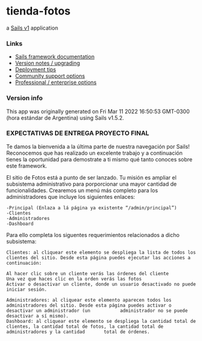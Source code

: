 # tienda-fotos

a [Sails v1](https://sailsjs.com) application


### Links

+ [Sails framework documentation](https://sailsjs.com/get-started)
+ [Version notes / upgrading](https://sailsjs.com/documentation/upgrading)
+ [Deployment tips](https://sailsjs.com/documentation/concepts/deployment)
+ [Community support options](https://sailsjs.com/support)
+ [Professional / enterprise options](https://sailsjs.com/enterprise)


### Version info

This app was originally generated on Fri Mar 11 2022 16:50:53 GMT-0300 (hora estándar de Argentina) using Sails v1.5.2.

<!-- Internally, Sails used [`sails-generate@2.0.6`](https://github.com/balderdashy/sails-generate/tree/v2.0.6/lib/core-generators/new). -->



<!--
Note:  Generators are usually run using the globally-installed `sails` CLI (command-line interface).  This CLI version is _environment-specific_ rather than app-specific, thus over time, as a project's dependencies are upgraded or the project is worked on by different developers on different computers using different versions of Node.js, the Sails dependency in its package.json file may differ from the globally-installed Sails CLI release it was originally generated with.  (Be sure to always check out the relevant [upgrading guides](https://sailsjs.com/upgrading) before upgrading the version of Sails used by your app.  If you're stuck, [get help here](https://sailsjs.com/support).)
-->

### EXPECTATIVAS DE ENTREGA PROYECTO FINAL

Te damos la bienvenida a la última parte de nuestra navegación por Sails! Reconocemos que has realizado un excelente trabajo y a continuación tienes la oportunidad para demostrate a ti mismo qué tanto conoces sobre este framework.

El sitio de Fotos está a punto de ser lanzado. Tu misión es ampliar el subsistema administrativo para porporcionar una mayor cantidad de funcionalidades. Crearemos un menú más completo para los administradores que incluye los siguientes enlaces: 

    -Principal (Enlaza a lá página ya existente “/admin/principal”)
    -Clientes
    -Administradores
    -Dashboard

Para ello completa los siguentes requerimientos relacionados a dicho subsistema:

    Clientes: al cliquear este elemento se despliega la lista de todos los clientes del sitio. Desde esta página puedes ejecutar las acciones a continuación:

    Al hacer clic sobre un cliente verás las órdenes del cliente
    Una vez que haces clic en la orden verás las fotos
    Activar o desactivar un cliente, donde un usuario desactivado no puede iniciar sesión.

    Administradores: al cliquear este elemento aparecen todos los administradores del sitio. Desde esta página puedes activar o desactivar un administrador (un           administrador no se puede desactivar a sí mismo).
    Dashboard: al cliquear este elemento se despliega la cantidad total de clientes, la cantidad total de fotos, la cantidad total de administradores y la cantidad       total de órdenes.
